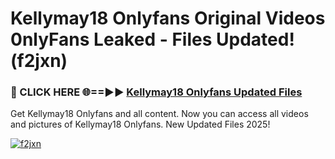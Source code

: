# Kellymay18 Onlyfans Original Videos 0nlyFans Leaked - Files Updated! (f2jxn)

<h3>🔴 CLICK HERE 🌐==►► <a href="https://tinyurl.com/ehrbuxhb" rel="nofollow">Kellymay18 Onlyfans Updated Files</a></h3>

Get Kellymay18 Onlyfans and all content. Now you can access all videos and pictures of Kellymay18 Onlyfans. New Updated Files 2025!

[![f2jxn](https://i.imgur.com/lVYEuWS.gif)](https://tinyurl.com/ehrbuxhb)
